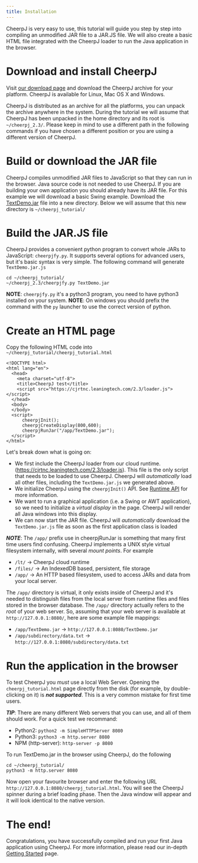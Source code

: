 ```yaml
---
title: Installation
---
```


CheerpJ is very easy to use, this tutorial will guide you step by step into compiling an unmodified JAR file to a JAR.JS file. We will also create a basic HTML file integrated with the CheerpJ loader to run the Java application in the browser.

# Download and install CheerpJ

Visit [our download page](https://leaningtech.com/download-cheerpj/) and download the CheerpJ archive for your platform. CheerpJ is available for Linux, Mac OS X and Windows.

CheerpJ is distributed as an archive for all the platforms, you can unpack the archive anywhere in the system. During the tutorial we will assume that CheerpJ has been unpacked in the home directory and its root is `~/cheerpj_2.3/`. Please keep in mind to use a different path in the following commands if you have chosen a different position or you are using a different version of CheerpJ.

# Build or download the JAR file

CheerpJ compiles unmodified JAR files to JavaScript so that they can run in the browser. Java source code is not needed to use CheerpJ. If you are building your own application you should already have its JAR file. For this example we will download a basic Swing example. Download the [TextDemo.jar](https://docs.oracle.com/javase/tutorialJWS/samples/uiswing/TextDemoProject/TextDemo.jar) file into a new directory. Below we will assume that this new directory is `~/cheerpj_tutorial/`

# Build the JAR.JS file

CheerpJ provides a convenient python program to convert whole JARs to JavaScript: `cheerpjfy.py`. It supports several options for advanced users, but it's basic syntax is very simple. The following command will generate `TextDemo.jar.js`

```
cd ~/cheerpj_tutorial/
~/cheerpj_2.3/cheerpjfy.py TextDemo.jar
```

**NOTE**: `cheerpjfy.py` it's a python3 program, you need to have python3 installed on your system.
**NOTE**: On windows you should prefix the command with the `py` launcher to use the correct version of python.

# Create an HTML page

Copy the following HTML code into `~/cheerpj_tutorial/cheerpj_tutorial.html`

```
<!DOCTYPE html>
<html lang="en">
  <head>
    <meta charset="utf-8">
    <title>CheerpJ test</title>
    <script src="https://cjrtnc.leaningtech.com/2.3/loader.js"></script>
  </head>
  <body>
  </body>
  <script>
      cheerpjInit();
      cheerpjCreateDisplay(800,600);
      cheerpjRunJar("/app/TextDemo.jar");
  </script>
</html>
```

Let's break down what is going on:

- We first include the CheerpJ loader from our cloud runtime. (https://cjrtnc.leaningtech.com/2.3/loader.js). This file is the only script that needs to be loaded to use CheerpJ. CheerpJ will _automatically_ load all other files, including the `TextDemo.jar.js` we generated above.
- We initialize CheerpJ using the `cheerpjInit()` API. See [Runtime API](/cheerpj2/reference/Runtime-API) for more information.
- We want to run a graphical application (i.e. a Swing or AWT application), so we need to initialize a _virtual display_ in the page. CheerpJ will render all Java windows into this display.
- We can now start the JAR file. CheerpJ will _automatically_ download the `TextDemo.jar.js` file as soon as the first application class is loaded

**_NOTE_**: The `/app/` prefix use in cheerpjRunJar is something that many first time users find confusing. CheerpJ implements a UNIX style virtual filesystem internally, with several _mount points_. For example

- `/lt/` -> CheerpJ cloud runtime
- `/files/` -> An IndexedDB based, persistent, file storage
- `/app/` -> An HTTP based filesystem, used to access JARs and data from your local server.

The `/app/` directory is virtual, it only exists inside of CheerpJ and it's needed to distinguish files from the local server from runtime files and files stored in the browser database. The `/app/` directory actually refers to the _root_ of your web server. So, assuming that your web server is available at `http://127.0.0.1:8080/`, here are some example file mappings:

- `/app/TextDemo.jar` -> `http://127.0.0.1:8080/TextDemo.jar`
- `/app/subdirectory/data.txt` -> `http://127.0.0.1:8080/subdirectory/data.txt`

# Run the application in the browser

To test CheerpJ you _must_ use a local Web Server. Opening the `cheerpj_tutorial.html` page directly from the disk (for example, by double-clicking on it) is **_not supported_**. This is a very common mistake for first time users.

**_TIP_**: There are many different Web servers that you can use, and all of them should work. For a quick test we recommand:

- Python2: `python2 -m SimpleHTTPServer 8080`
- Python3: `python3 -m http.server 8080`
- NPM (http-server): `http-server -p 8080`

To run TextDemo.jar in the browser using CheerpJ, do the following

```
cd ~/cheerpj_tutorial/
python3 -m http.server 8080
```

Now open your favourite browser and enter the following URL `http://127.0.0.1:8080/cheerpj_tutorial.html`. You will see the CheerpJ spinner during a brief loading phase. Then the Java window will appear and it will look identical to the native version.

# The end!

Congratulations, you have successfully compiled and run your first Java application using CheerpJ. For more information, please read our in-depth [Getting Started](/cheerpj2/getting-started/Getting-Started) page.
